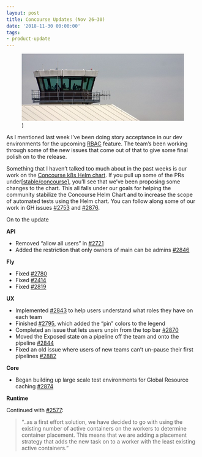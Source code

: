 ```yaml
---
layout: post
title: Concourse Updates (Nov 26–30)
date: '2018-11-30 00:00:00'
tags:
- product-update
---
```


<figure class="kg-card kg-image-card kg-card-hascaption"><img src="assets/images/downloaded_images/Concourse-Updates--Nov-26-30-/1-BFgbR-J5U389pc0g9nDi_Q.jpeg" class="kg-image" alt loading="lazy"><figcaption>)</figcaption></figure>

As I mentioned last week I’ve been doing story acceptance in our dev environments for the upcoming [RBAC](https://medium.com/concourse-ci/concourse-rbac-preview-8e07616ddc47) feature. The team’s been working through some of the new issues that come out of that to give some final polish on to the release.

Something that I haven’t talked too much about in the past weeks is our work on the [Concourse k8s Helm chart](https://github.com/helm/charts/tree/master/stable/concourse). If you pull up some of the PRs under[[stable/concourse]](https://github.com/helm/charts/pulls?utf8=%E2%9C%93&q=is%3Apr+is%3Aopen+%5Bstable%2Fconcourse%5D+), you’ll see that we’ve been proposing some changes to the chart. This all falls under our goals for helping the community stabilize the Concourse Helm Chart and to increase the scope of automated tests using the Helm chart. You can follow along some of our work in GH issues [#2753](https://github.com/concourse/concourse/issues/2753) and [#2876](https://github.com/concourse/concourse/issues/2876).

On to the update

**API**

- Removed “allow all users” in [#2721](https://github.com/concourse/concourse/issues/2721)
- Added the restriction that only owners of main can be admins [#2846](https://github.com/concourse/concourse/issues/2846)

**Fly**

- Fixed [#2780](https://github.com/concourse/concourse/issues/2780)
- Fixed [#2414](https://github.com/concourse/concourse/issues/2414)
- Fixed [#2819](https://github.com/concourse/concourse/issues/2819)

**UX**

- Implemented [#2843](https://github.com/concourse/concourse/issues/2843) to help users understand what roles they have on each team
- Finished [#2795](https://github.com/concourse/concourse/issues/2795), which added the “pin” colors to the legend
- Completed an issue that lets users unpin from the top bar [#2870](https://github.com/concourse/concourse/issues/2870)
- Moved the Exposed state on a pipeline off the team and onto the pipeline [#2844](https://github.com/concourse/concourse/issues/2844)
- Fixed an old issue where users of new teams can’t un-pause their first pipelines [#2882](https://github.com/concourse/concourse/issues/2882)

**Core**

- Began building up large scale test environments for Global Resource caching [#2874](https://github.com/concourse/concourse/issues/2874)

**Runtime**

Continued with [#2577](https://github.com/concourse/concourse/issues/2577):

> “..as a first effort solution, we have decided to go with using the existing number of active containers on the workers to determine container placement. This means that we are adding a placement strategy that adds the new task on to a worker with the least existing active containers.”


